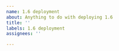 ```yaml
---
name: 1.6 deployment
about: Anything to do with deploying 1.6
title: ''
labels: 1.6 deployment
assignees: ''

---
```



